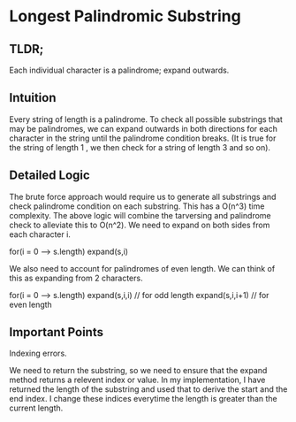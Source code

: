 <h1>Longest Palindromic Substring</h1>
<h2>TLDR;</h2>
Each individual character is a palindrome; expand outwards.
<h2>Intuition</h2>
Every string of length is a palindrome. To check all possible substrings that may be palindromes, we can expand outwards in both directions for each character in the string until the palindrome condition breaks. (It is true for the string of length 1 , we then check for a string of length 3 and so on).

<h2>Detailed Logic</h2>
The brute force approach would require us to generate all substrings and check palindrome condition on each substring. This has a O(n^3) time complexity. 
The above logic will combine the tarversing and palindrome check to alleviate this to O(n^2).
We need to expand on both sides from each character i. 

for(i = 0 --> s.length)
expand(s,i)

We also need to account for palindromes of even length. We can think of this as expanding from 2 characters.

for(i = 0 --> s.length)
expand(s,i,i) // for odd length
expand(s,i,i+1) // for even length

<h2>Important Points</h2>
Indexing errors.

We need to return the substring, so we need to ensure that the expand method returns a relevent index or value. In my implementation, I have returned the length of the substring and used that to derive the start and the end index. I change these indices everytime the length is greater than the current length.